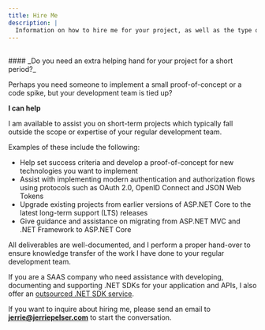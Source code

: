 ```yaml
---
title: Hire Me
description: |
  Information on how to hire me for your project, as well as the type of projects I am interested in.
---
```


<br/>
#### _Do you need an extra helping hand for your project for a short period?_
<br/>

Perhaps you need someone to implement a small proof-of-concept or a code spike, but your development team is tied up?

**I can help**

I am available to assist you on short-term projects which typically fall outside the scope or expertise of your regular development team.

Examples of these include the following:

* Help set success criteria and develop a proof-of-concept for new technologies you want to implement
* Assist with implementing modern authentication and authorization flows using protocols such as OAuth 2.0, OpenID Connect and JSON Web Tokens
* Upgrade existing projects from earlier versions of ASP.NET Core to the latest long-term support (LTS) releases
* Give guidance and assistance on migrating from ASP.NET MVC and .NET Framework to ASP.NET Core

All deliverables are well-documented, and I perform a proper hand-over to ensure knowledge transfer of the work I have done to your regular development team.

If you are a SAAS company who need assistance with developing, documenting and supporting .NET SDKs for your application and APIs, I also offer an [outsourced .NET SDK service](/sdk-service).

If you want to inquire about hiring me, please send an email to **jerrie@jerriepelser.com** to start the conversation.
